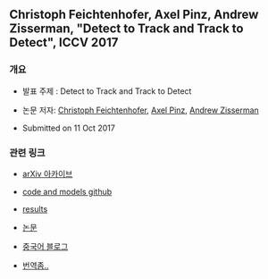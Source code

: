## Christoph Feichtenhofer, Axel Pinz, Andrew Zisserman, "Detect to Track and Track to Detect", ICCV 2017

### 개요

- 발표 주제 : Detect to Track and Track to Detect

- 논문 저자: [Christoph Feichtenhofer](https://arxiv.org/search/cs?searchtype=author&query=Feichtenhofer%2C+C), [Axel Pinz](https://arxiv.org/search/cs?searchtype=author&query=Pinz%2C+A), [Andrew Zisserman](https://arxiv.org/search/cs?searchtype=author&query=Zisserman%2C+A)

- Submitted on 11 Oct 2017



### 관련 링크

- [arXiv 아카이브](https://arxiv.org/abs/1710.03958)
- [code and models github](https://github.com/feichtenhofer/Detect-Track)

- [results](https://www.robots.ox.ac.uk/~vgg/research/detect-track/)
- [논문](https://www.robots.ox.ac.uk/~vgg/publications/2017/Feichtenhofer17/feichtenhofer17.pdf)
- [중국어 블로그](https://blog.csdn.net/joshua_1988/article/details/78370035)
- [번역좀..](https://blog.csdn.net/u012060535/article/details/82782395)